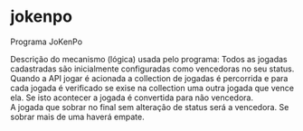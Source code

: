# jokenpo

Programa JoKenPo

Descrição do mecanismo (lógica) usada pelo programa:
Todos as jogadas cadastradas são inicialmente configuradas como vencedoras no seu status. 
Quando a API jogar é acionada a collection de jogadas é percorrida e para cada jogada é verificado 
se exise na collection uma outra jogada que vence ela. Se isto acontecer a jogada é convertida para não vencedora.  
A jogada que sobrar no final sem alteração de status será a vencedora. Se sobrar mais de uma haverá empate. 

